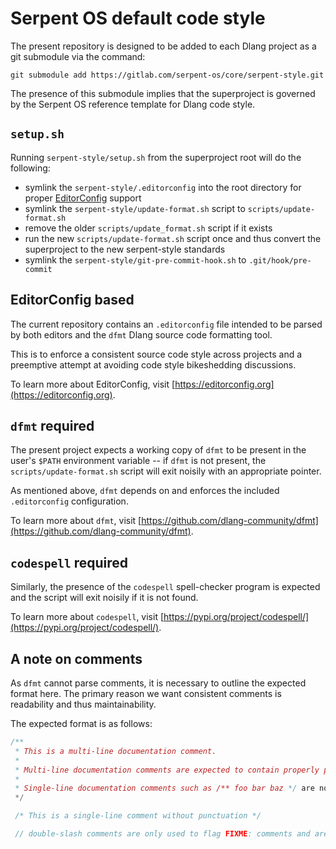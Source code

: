 # Serpent OS default code style

The present repository is designed to be added to each Dlang project as a git submodule via the
command:

`git submodule add https://gitlab.com/serpent-os/core/serpent-style.git`

The presence of this submodule implies that the superproject is governed by the Serpent OS
reference template for Dlang code style.

## `setup.sh`

Running `serpent-style/setup.sh` from the superproject root will do the following:

- symlink the `serpent-style/.editorconfig` into the root directory for proper
  [EditorConfig](https://editorconfig.org/) support
- symlink the `serpent-style/update-format.sh` script to `scripts/update-format.sh`
- remove the older `scripts/update_format.sh` script if it exists
- run the new `scripts/update-format.sh` script once and thus convert the superproject
  to the new serpent-style standards
- symlink the `serpent-style/git-pre-commit-hook.sh` to `.git/hook/pre-commit`

## EditorConfig based

The current repository contains an `.editorconfig` file intended to be parsed by both editors and
the `dfmt` Dlang source code formatting tool.

This is to enforce a consistent source code style across projects and a preemptive attempt at
avoiding code style bikeshedding discussions.

To learn more about EditorConfig, visit [https://editorconfig.org](https://editorconfig.org).

## `dfmt` required

The present project expects a working copy of `dfmt` to be present in the user's `$PATH` 
environment variable -- if `dfmt` is not present, the `scripts/update-format.sh` script will exit
noisily with an appropriate pointer.

As mentioned above, `dfmt` depends on and enforces the included `.editorconfig` configuration.

To learn more about `dfmt`, visit
[https://github.com/dlang-community/dfmt](https://github.com/dlang-community/dfmt).

## `codespell` required

Similarly, the presence of the `codespell` spell-checker program is expected and the script will
exit noisily if it is not found.

To learn more about `codespell`, visit
[https://pypi.org/project/codespell/](https://pypi.org/project/codespell/).

## A note on comments

As `dfmt` cannot parse comments, it is necessary to outline the expected format here. The primary
reason we want consistent comments is readability and thus maintainability.

The expected format is as follows:

```D
/**
 * This is a multi-line documentation comment.
 *
 * Multi-line documentation comments are expected to contain properly punctuated sentences.
 *
 * Single-line documentation comments such as /** foo bar baz */ are not allowed.
 */

 /* This is a single-line comment without punctuation */

 // double-slash comments are only used to flag FIXME: comments and are generally frowned upon.
```
